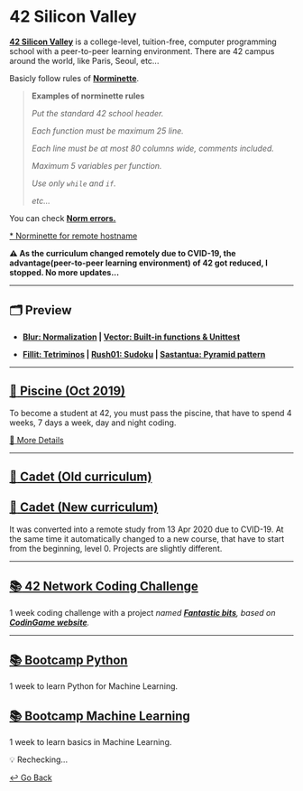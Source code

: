 # 42 Silicon Valley

**[42 Silicon Valley](https://www.42.us.org)** is a college-level, tuition-free, computer programming school with a peer-to-peer learning environment. There are 42 campus around the world, like Paris, Seoul, etc...

Basicly follow rules of **[Norminette](https://github.com/lisy0123/42/blob/master/norminette.en.pdf)**.

> **Examples of norminette rules**
>
> *Put the standard 42 school header.*
>
> *Each function must be maximum 25 line.*
>
> *Each line must be at most 80 columns wide, comments included.*
>
> *Maximum 5 variables per function.*
>
> *Use only `while` and `if`.*
>
> *etc...*

You can check [**Norm errors.**](https://github.com/lisy0123/42/blob/master/Norm_errors.md)

[* Norminette for remote hostname](https://github.com/42Paris/norminette)

**:warning: As the curriculum changed remotely due to CVID-19, the advantage(peer-to-peer learning environment) of 42 got reduced, I stopped. No more updates...**

---

## 🗂️ Preview

- **[Blur: Normalization](https://github.com/lisy0123/42/tree/master/Bootcamp_python/d03/ex04)  |  [Vector: Built-in functions & Unittest](https://github.com/lisy0123/42/tree/master/Bootcamp_python/d01/ex02)**

- **[Fillit: Tetriminos](https://github.com/lisy0123/42/tree/master/Cadet_old/fillit)  |  [Rush01: Sudoku](https://github.com/lisy0123/42/tree/master/Piscine/rush01/ex00)   |  [Sastantua: Pyramid pattern](https://github.com/lisy0123/42/tree/master/Piscine/sastantua/ex00)**

---

## [:closed_book: Piscine (Oct 2019)](https://github.com/lisy0123/42/blob/master/Piscine)

To become a student at 42, you must pass the piscine, that have to spend 4 weeks, 7 days a week, day and night coding. 

[📖 More Details](https://www.42.us.org/program/piscine)

---

## [:green_book: Cadet (Old curriculum)](https://github.com/lisy0123/42/blob/master/Cadet_old)

## [:blue_book: Cadet (New curriculum)](https://github.com/lisy0123/42/blob/master/Cadet_new)

It was converted into a remote study from 13 Apr 2020 due to CVID-19. At the same time it automatically changed to a new course, that have to start from the beginning, level 0. Projects are slightly different. 

---

## [:books: 42 Network Coding Challenge](https://github.com/lisy0123/42/blob/master/42_Network_coding_challenge)

1 week coding challenge with a project *named [**Fantastic bits**](https://www.codingame.com/multiplayer/bot-programming/fantastic-bits), based on [**CodinGame website**](https://www.codingame.com).*

---

## [:books: Bootcamp Python](https://github.com/lisy0123/42/blob/master/Bootcamp_python)

1 week to learn Python for Machine Learning.

## [:books: Bootcamp Machine Learning](https://github.com/lisy0123/42/blob/master/Bootcamp_machine_learning)

1 week to learn basics in Machine Learning. 

:bulb: Rechecking...



[↩️ Go Back](https://github.com/lisy0123/Study)
